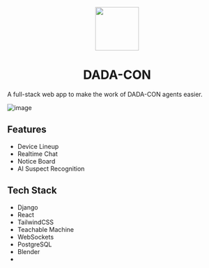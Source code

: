 <p align="center">
  <img src='./Client/public/dadaLogo.png' width="100px" height="100px"/>
</p>

<h1 align='center'>DADA-CON</h1>

A full-stack web app to make the work of DADA-CON agents easier.

![image](https://res.cloudinary.com/jishnupsamal/image/upload/v1693570891/jishnupsamal/projects/dadacon_catxie.jpg)

## Features
- Device Lineup
- Realtime Chat
- Notice Board
- AI Suspect Recognition

## Tech Stack
- Django
- React
- TailwindCSS
- Teachable Machine
- WebSockets
- PostgreSQL
- Blender
- 

